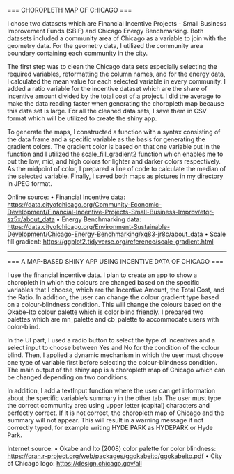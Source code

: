 === CHOROPLETH MAP OF CHICAGO ===

I chose two datasets which are Financial Incentive Projects - Small Business Improvement Funds (SBIF) and Chicago Energy Benchmarking. Both datasets included a community area of Chicago as a variable to join with the geometry data. For the geometry data, I utilized the community area boundary containing each community in the city.

The first step was to clean the Chicago data sets especially selecting the required variables, reformatting the column names, and for the energy data, I calculated the mean value for each selected variable in every community. I added a ratio variable for the incentive dataset which are the share of incentive amount divided by the total cost of a project. I did the average to make the data reading faster when generating the choropleth map because this data set is large. For all the cleaned data sets, I save them in CSV format which will be utilized to create the shiny app.

To generate the maps, I constructed a function with a syntax consisting of the data frame and a specific variable as the basis for generating the gradient colors. The gradient color is based on that one variable put in the function and I utilized the scale_fill_gradient2 function which enables me to put the low, mid, and high colors for lighter and darker colors respectively. As the midpoint of color, I prepared a line of code to calculate the median of the selected variable. Finally, I saved both maps as pictures in my directory in JPEG format.

Online source:
•	Financial Incentive data: https://data.cityofchicago.org/Community-Economic-Development/Financial-Incentive-Projects-Small-Business-Improv/etqr-sz5x/about_data
•	Energy Benchmarking data: https://data.cityofchicago.org/Environment-Sustainable-Development/Chicago-Energy-Benchmarking/xq83-jr8c/about_data
•	Scale fill gradient: https://ggplot2.tidyverse.org/reference/scale_gradient.html

-----------------------------------------------------------------------------------------------------------------------

=== A MAP-BASED SHINY APP USING INCENTIVE DATA OF CHICAGO ===

I use the financial incentive data. I plan to create an app to show a choropleth in which the colours are changed based on the specific variables that I choose, which are the Incentive Amount, the Total Cost, and the Ratio. In addition, the user can change the colour gradient type based on a colour-blindness condition. This will change the colours based on the Okabe-Ito colour palette which is color blind friendly. I prepared two palettes which are mn_palette and cb_palette to accommodate users with color-blind.

In the UI part, I used a radio button to select the type of incentives and a select input to choose between Yes and No for the condition of the colour blind. Then, I applied a dynamic mechanism in which the user must choose one type of variable first before selecting the colour-blindness condition. The main output of the shiny app is a choropleth map of Chicago which can be changed depending on two conditions.

In addition, I add a textInput function where the user can get information about the specific variable’s summary in the other tab. The user must type the correct community area using upper letter (capital) characters and perfectly correct. If it is not correct, the choropleth map of Chicago and the summary will not appear. This will result in a warning message if not correctly typed, for example writing HYDE PARK as HYDEPARK or Hyde Park.

Internet source:
•	Okabe and Ito (2008) color palette for color blindness: https://cran.r-project.org/web/packages/ggokabeito/ggokabeito.pdf
•	City of Chicago logo: https://design.chicago.gov/all
